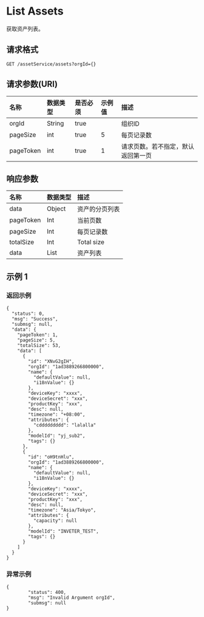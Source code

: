 # List Assets

获取资产列表。

## 请求格式

```
GET /assetService/assets?orgId={}
```

## 请求参数(URI)

| **名称**  | **数据类型** | **是否必须** | **示例值** | **描述**                                                          |
|:----------|:-------------|:-------------|:-----------------|:------------------------------------------------------------------|
| orgId     | String       | true         |                  | 组织ID |
| pageSize  | int          | true         | 5                | 每页记录数|
| pageToken | int          | true         | 1                | 请求页数。若不指定，默认返回第一页|

## 响应参数

| **名称**  | **数据类型** | **描述**             |
|:----------|:-------------|:---------------------|
| data      | Object       | 资产的分页列表 |
| pageToken | Int          | 当前页数 |
| pageSize  | Int          | 每页记录数           |
| totalSize | Int          | Total size           |
| data      | List<Asset>  | 资产列表       |

## 示例 1

### 返回示例

```
{
  "status": 0,
  "msg": "Success",
  "submsg": null,
  "data": {
    "pageToken": 1,
    "pageSize": 5,
    "totalSize": 53,
    "data": [
      {
        "id": "XNvG2gIH",
        "orgId": "1ad3889266800000",
        "name": {
          "defaultValue": null,
          "i18nValue": {}
        },
        "deviceKey": "xxxx",
        "deviceSecret": "xxx",
        "productKey": "xxx",
        "desc": null,
        "timezone": "+08:00",
        "attributes": {
          "cddddddddd": "lalalla"
        },
        "modelId": "yj_sub2",
        "tags": {}
      },
      {
        "id": "oH9tnHlu",
        "orgId": "1ad3889266800000",
        "name": {
          "defaultValue": null,
          "i18nValue": {}
        },
        "deviceKey": "xxxx",
        "deviceSecret": "xxx",
        "productKey": "xxx",
        "desc": null,
        "timezone": "Asia/Tokyo",
        "attributes": {
          "capacity": null
        },
        "modelId": "INVETER_TEST",
        "tags": {}
      }
    ]
  }
}
```



### 异常示例

```
{
        "status": 400,
        "msg": "Invalid Argument orgId",
        "submsg": null
}
```
